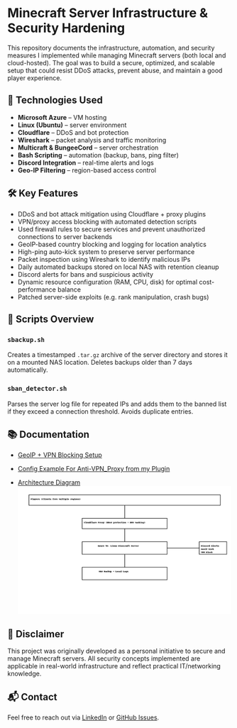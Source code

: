 # Minecraft Server Infrastructure & Security Hardening

This repository documents the infrastructure, automation, and security measures I implemented while managing Minecraft servers (both local and cloud-hosted). The goal was to build a secure, optimized, and scalable setup that could resist DDoS attacks, prevent abuse, and maintain a good player experience.

## 🔧 Technologies Used

- **Microsoft Azure** – VM hosting
- **Linux (Ubuntu)** – server environment
- **Cloudflare** – DDoS and bot protection
- **Wireshark** – packet analysis and traffic monitoring
- **Multicraft & BungeeCord** – server orchestration
- **Bash Scripting** – automation (backup, bans, ping filter)
- **Discord Integration** – real-time alerts and logs
- **Geo-IP Filtering** – region-based access control

## 🛠️ Key Features

- DDoS and bot attack mitigation using Cloudflare + proxy plugins
- VPN/proxy access blocking with automated detection scripts
- Used firewall rules to secure services and prevent unauthorized connections to server backends
- GeoIP-based country blocking and logging for location analytics
- High-ping auto-kick system to preserve server performance
- Packet inspection using Wireshark to identify malicious IPs
- Daily automated backups stored on local NAS with retention cleanup
- Discord alerts for bans and suspicious activity
- Dynamic resource configuration (RAM, CPU, disk) for optimal cost-performance balance
- Patched server-side exploits (e.g. rank manipulation, crash bugs)


## 📜 Scripts Overview

### `sbackup.sh`
Creates a timestamped `.tar.gz` archive of the server directory and stores it on a mounted NAS location. Deletes backups older than 7 days automatically.

### `sban_detector.sh`
Parses the server log file for repeated IPs and adds them to the banned list if they exceed a connection threshold. Avoids duplicate entries.


## 📚 Documentation

- [GeoIP + VPN Blocking Setup](docs/geoblock-setup.md)

- [Config Example For Anti-VPN_Proxy from my Plugin](docs/config_Example_Anti-VPN_Proxy.yml)
  
- [Architecture Diagram](docs/minecraft_server_diagram.png) ![Architecture Diagram](docs/minecraft_server_diagram.png)

## 📌 Disclaimer

This project was originally developed as a personal initiative to secure and manage Minecraft servers. All security concepts implemented are applicable in real-world infrastructure and reflect practical IT/networking knowledge.

## 📬 Contact

Feel free to reach out via [LinkedIn](https://www.linkedin.com/in/grigore-andrei-crivineanu-70041a1b9/) or [GitHub Issues](https://github.com).
